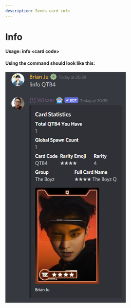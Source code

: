```yaml
---
description: Sends card info
---
```


# Info

#### Usage: info \<card code>

#### Using the command should look like this:

![](<../../.gitbook/assets/image (14).png>)
